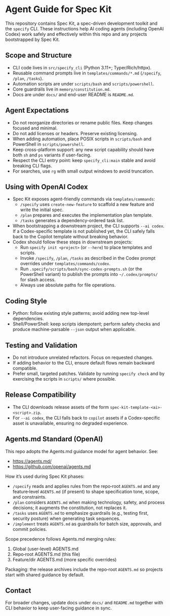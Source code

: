 # Agent Guide for Spec Kit

This repository contains Spec Kit, a spec-driven development toolkit and the `specify` CLI. These instructions help AI coding agents (including OpenAI Codex) work safely and effectively within this repo and any projects bootstrapped by Spec Kit.

## Scope and Structure

- CLI code lives in `src/specify_cli` (Python 3.11+; Typer/Rich/httpx).
- Reusable command prompts live in `templates/commands/*.md` (`/specify`, `/plan`, `/tasks`).
- Automation scripts are under `scripts/bash` and `scripts/powershell`.
- Core guardrails live in `memory/constitution.md`.
- Docs are under `docs/` and end-user README is `README.md`.

## Agent Expectations

- Do not reorganize directories or rename public files. Keep changes focused and minimal.
- Do not add licenses or headers. Preserve existing licensing.
- When adding automation, place POSIX scripts in `scripts/bash` and PowerShell in `scripts/powershell`.
- Keep cross-platform support: any new script capability should have both `sh` and `ps` variants if user-facing.
- Respect the CLI entry point: keep `specify_cli:main` stable and avoid breaking CLI flags.
- For searches, use `rg` with small output windows to avoid truncation.

## Using with OpenAI Codex

- Spec Kit exposes agent-friendly commands via `templates/commands`:
  - `/specify` uses `create-new-feature` to scaffold a new feature and write the initial spec.
  - `/plan` prepares and executes the implementation plan template.
  - `/tasks` generates a dependency-ordered task list.
- When bootstrapping a downstream project, the CLI supports `--ai codex`. If a Codex-specific template is not published yet, the CLI safely falls back to the Copilot template without breaking behavior.
- Codex should follow these steps in downstream projects:
  - Run `specify init <project>` (or `--here`) to place templates and scripts.
  - Invoke `/specify`, `/plan`, `/tasks` as described in the Codex prompt overrides under `templates/commands/codex`.
  - Run `.specify/scripts/bash/sync-codex-prompts.sh` (or the PowerShell variant) to publish the prompts into `~/.codex/prompts/` for slash access.
  - Always use absolute paths for file operations.

## Coding Style

- Python: follow existing style patterns; avoid adding new top-level dependencies.
- Shell/PowerShell: keep scripts idempotent; perform safety checks and produce machine-parsable `--json` output when applicable.

## Testing and Validation

- Do not introduce unrelated refactors. Focus on requested changes.
- If adding behavior to the CLI, ensure default flows remain backward compatible.
- Prefer small, targeted patches. Validate by running `specify check` and by exercising the scripts in `scripts/` where possible.

## Release Compatibility

- The CLI downloads release assets of the form `spec-kit-template-<ai>-<script>.zip`.
- For `--ai codex`, the CLI falls back to `copilot` assets if a Codex-specific asset is unavailable, ensuring no degraded experience.

## Agents.md Standard (OpenAI)

This repo adopts the Agents.md guidance model for agent behavior. See:
- https://agents.md/
- https://github.com/openai/agents.md

How it’s used during Spec Kit phases:
- `/specify` reads and applies rules from the repo‑root `AGENTS.md` and any feature‑level `AGENTS.md` (if present) to shape specification tone, scope, and constraints.
- `/plan` considers `AGENTS.md` when making technology, safety, and process decisions; it augments the constitution, not replaces it.
- `/tasks` uses `AGENTS.md` to emphasize guardrails (e.g., testing first, security posture) when generating task sequences.
- `/implement` treats `AGENTS.md` as guardrails for batch size, approvals, and commit policies.

Scope precedence follows Agents.md merging rules:
1) Global (user-level) AGENTS.md
2) Repo‑root AGENTS.md (this file)
3) Feature/dir AGENTS.md (more specific overrides)

Packaging: the release archives include the repo‑root `AGENTS.md` so projects start with shared guidance by default.

## Contact

For broader changes, update docs under `docs/` and `README.md` together with CLI behavior to keep user-facing guidance in sync.
